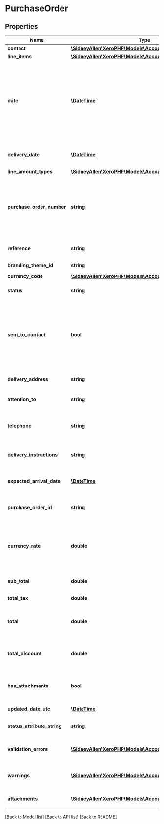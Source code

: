 # PurchaseOrder

## Properties
Name | Type | Description | Notes
------------ | ------------- | ------------- | -------------
**contact** | [**\SidneyAllen\XeroPHP\Models\Accounting\Contact**](Contact.md) |  | [optional] 
**line_items** | [**\SidneyAllen\XeroPHP\Models\Accounting\LineItem[]**](LineItem.md) | See LineItems | [optional] 
**date** | [**\DateTime**](\DateTime.md) | Date purchase order was issued – YYYY-MM-DD. If the Date element is not specified then it will default to the current date based on the timezone setting of the organisation | [optional] 
**delivery_date** | [**\DateTime**](\DateTime.md) | Date the goods are to be delivered – YYYY-MM-DD | [optional] 
**line_amount_types** | [**\SidneyAllen\XeroPHP\Models\Accounting\LineAmountTypes**](LineAmountTypes.md) |  | [optional] 
**purchase_order_number** | **string** | Unique alpha numeric code identifying purchase order (when missing will auto-generate from your Organisation Invoice Settings) | [optional] 
**reference** | **string** | Additional reference number | [optional] 
**branding_theme_id** | **string** | See BrandingThemes | [optional] 
**currency_code** | [**\SidneyAllen\XeroPHP\Models\Accounting\CurrencyCode**](CurrencyCode.md) |  | [optional] 
**status** | **string** | See Purchase Order Status Codes | [optional] 
**sent_to_contact** | **bool** | Boolean to set whether the purchase order should be marked as “sent”. This can be set only on purchase orders that have been approved or billed | [optional] 
**delivery_address** | **string** | The address the goods are to be delivered to | [optional] 
**attention_to** | **string** | The person that the delivery is going to | [optional] 
**telephone** | **string** | The phone number for the person accepting the delivery | [optional] 
**delivery_instructions** | **string** | A free text feild for instructions (500 characters max) | [optional] 
**expected_arrival_date** | [**\DateTime**](\DateTime.md) | The date the goods are expected to arrive. | [optional] 
**purchase_order_id** | **string** | Xero generated unique identifier for purchase order | [optional] 
**currency_rate** | **double** | The currency rate for a multicurrency purchase order. If no rate is specified, the XE.com day rate is used. | [optional] 
**sub_total** | **double** | Total of purchase order excluding taxes | [optional] 
**total_tax** | **double** | Total tax on purchase order | [optional] 
**total** | **double** | Total of Purchase Order tax inclusive (i.e. SubTotal + TotalTax) | [optional] 
**total_discount** | **double** | Total of discounts applied on the purchase order line items | [optional] 
**has_attachments** | **bool** | boolean to indicate if a purchase order has an attachment | [optional] [default to false]
**updated_date_utc** | [**\DateTime**](\DateTime.md) | Last modified date UTC format | [optional] 
**status_attribute_string** | **string** | A string to indicate if a invoice status | [optional] 
**validation_errors** | [**\SidneyAllen\XeroPHP\Models\Accounting\ValidationError[]**](ValidationError.md) | Displays array of validation error messages from the API | [optional] 
**warnings** | [**\SidneyAllen\XeroPHP\Models\Accounting\ValidationError[]**](ValidationError.md) | Displays array of warning messages from the API | [optional] 
**attachments** | [**\SidneyAllen\XeroPHP\Models\Accounting\Attachment[]**](Attachment.md) | Displays array of attachments from the API | [optional] 

[[Back to Model list]](../README.md#documentation-for-models) [[Back to API list]](../README.md#documentation-for-api-endpoints) [[Back to README]](../README.md)


